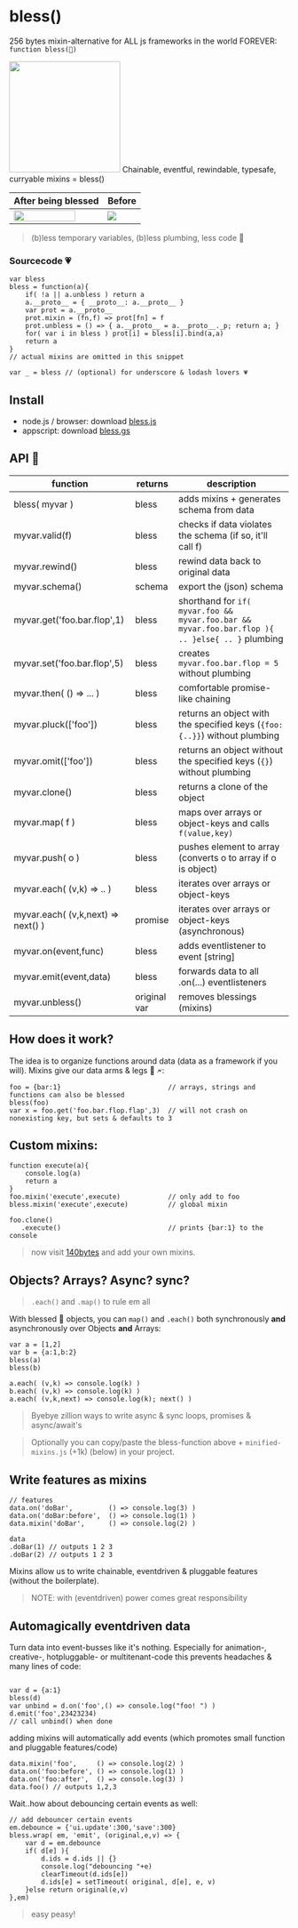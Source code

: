# bless()
256 bytes mixin-alternative for ALL js frameworks in the world FOREVER: `function bless(💪)`

<img src="https://media.giphy.com/media/8mvV5eUXkM18iCm5Eg/giphy.gif" width="200"/>
Chainable, eventful, rewindable, typesafe, curryable mixins = bless()

| After being blessed  | Before                                                               |
|-----------------------------------------------|---------------------------------------------|
| <img src="https://i.imgur.com/qSmOGOr.png" width="85%"/> | ![](https://i.imgur.com/e1efhea.gif) |

> (b)less temporary variables, (b)less plumbing, less code 🤯

### Sourcecode 💗

```
var bless
bless = function(a){
    if( !a || a.unbless ) return a
    a.__proto__ = { __proto__: a.__proto__ }
    var prot = a.__proto__
    prot.mixin = (fn,f) => prot[fn] = f
    prot.unbless = () => { a.__proto__ = a.__proto__._p; return a; }
    for( var i in bless ) prot[i] = bless[i].bind(a,a)
    return a
}
// actual mixins are omitted in this snippet

var _ = bless // (optional) for underscore & lodash lovers 💗
```

## Install

* node.js / browser: download [bless.js](https://raw.githubusercontent.com/coderofsalvation/bless/master/bless.js)
* appscript: download [bless.gs](https://raw.githubusercontent.com/coderofsalvation/bless/master/bless.gs)

## API 👾

| function | returns | description |
|-|-|-|
| bless( myvar )  | bless | adds mixins + generates schema from data |
| myvar.valid(f)  | bless | checks if data violates the schema (if so, it'll call f) |
| myvar.rewind() | bless |  rewind data back to original data |
| myvar.schema()  | schema | export the (json) schema |
| myvar.get('foo.bar.flop',1) |  bless | shorthand for `if( myvar.foo && myvar.foo.bar && myvar.foo.bar.flop ){ .. }else{ .. }` plumbing |
| myvar.set('foo.bar.flop',5) | bless | creates `myvar.foo.bar.flop = 5` without plumbing |
| myvar.then( () => ... )     | bless | comfortable promise-like chaining |
| myvar.pluck(['foo'])        | bless | returns an object with the specified keys (`{foo:{..}}`) without plumbing |
| myvar.omit(['foo'])         | bless | returns an object without the specified keys (`{}`) without plumbing |
| myvar.clone()               | bless | returns a clone of the object |
| myvar.map( f )              | bless | maps over arrays or object-keys and calls `f(value,key)`|
| myvar.push( o )             | bless | pushes element to array (converts o to array if o is object) |
| myvar.each( (v,k) => .. )   | bless | iterates over arrays or object-keys |
| myvar.each( (v,k,next) => next() ) | promise | iterates over arrays or object-keys (asynchronous) |
| myvar.on(event,func)        | bless | adds eventlistener to event [string]  |
| myvar.emit(event,data)      | bless | forwards data to all .on(...) eventlisteners |
| myvar.unbless()             | original var | removes blessings (mixins) |

## How does it work?

The idea is to organize functions around data (data as a framework if you will).
Mixins give our data arms & legs 💪 🗲:

```
foo = {bar:1}                           // arrays, strings and functions can also be blessed
bless(foo)
var x = foo.get('foo.bar.flop.flap',3)  // will not crash on nonexisting key, but sets & defaults to 3
```

## Custom mixins:

```
function execute(a){
    console.log(a)
    return a
}
foo.mixin('execute',execute)            // only add to foo
bless.mixin('execute',execute)          // global mixin

foo.clone()
   .execute()                           // prints {bar:1} to the console
```

> now visit [140bytes](https://aishikaty.github.io/140bytes/) and add your own mixins.

## Objects? Arrays? Async? sync?

> `.each()` and `.map()` to rule em all

With blessed 💪 objects, you can `map()` and `.each()` both synchronously **and** asynchronously over Objects **and** Arrays:

```
var a = [1,2]
var b = {a:1,b:2}
bless(a)
bless(b)

a.each( (v,k) => console.log(k) )
b.each( (v,k) => console.log(k) )
a.each( (v,k,next) => console.log(k); next() )
```

> Byebye zillion ways to write async & sync loops, promises & async/await's


> Optionally you can copy/paste the bless-function above + `minified-mixins.js` (+1k) (below) in your project.

## Write features as mixins

```
// features
data.on('doBar',         () => console.log(3) )
data.on('doBar:before',  () => console.log(1) )
data.mixin('doBar',      () => console.log(2) )

data
.doBar(1) // outputs 1 2 3
.doBar(2) // outputs 1 2 3
```

Mixins allow us to write chainable, eventdriven & pluggable features (without the boilerplate).

> NOTE: with (eventdriven) power comes great responsibility


## Automagically eventdriven data

Turn data into event-busses like it's nothing.
Especially for animation-, creative-, hotpluggable- or multitenant-code this prevents headaches & many lines of code:
```

var d = {a:1}
bless(d)
var unbind = d.on('foo',() => console.log("foo! ") )
d.emit('foo',23423234)
// call unbind() when done

```

adding mixins will automatically add events (which promotes small function and pluggable features/code)

```
data.mixin('foo',     () => console.log(2) )
data.on('foo:before', () => console.log(1) )
data.on('foo:after',  () => console.log(3) )
data.foo() // outputs 1,2,3
```

Wait..how about debouncing certain events as well:

```
// add debouncer certain events
em.debounce = {'ui.update':300,'save':300}
bless.wrap( em, 'emit', (original,e,v) => {
    var d = em.debounce
    if( d[e] ){
        d.ids = d.ids || {}
        console.log("debouncing "+e)
        clearTimeout(d.ids[e])
        d.ids[e] = setTimeout( original, d[e], e, v)
    }else return original(e,v)
},em)
```

> easy peasy!

<link rel="stylesheet" href="README.css"/>

